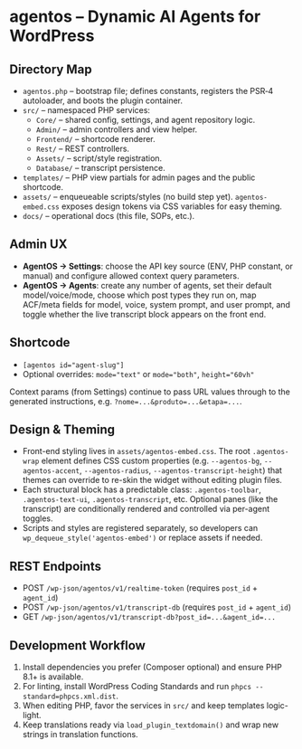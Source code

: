 # agentos – Dynamic AI Agents for WordPress

## Directory Map

- `agentos.php` – bootstrap file; defines constants, registers the PSR‑4 autoloader, and boots the plugin container.
- `src/` – namespaced PHP services:
  - `Core/` – shared config, settings, and agent repository logic.
  - `Admin/` – admin controllers and view helper.
  - `Frontend/` – shortcode renderer.
  - `Rest/` – REST controllers.
  - `Assets/` – script/style registration.
  - `Database/` – transcript persistence.
- `templates/` – PHP view partials for admin pages and the public shortcode.
- `assets/` – enqueueable scripts/styles (no build step yet). `agentos-embed.css` exposes design tokens via CSS variables for easy theming.
- `docs/` – operational docs (this file, SOPs, etc.).

## Admin UX

- **AgentOS → Settings**: choose the API key source (ENV, PHP constant, or manual) and configure allowed context query parameters.
- **AgentOS → Agents**: create any number of agents, set their default model/voice/mode, choose which post types they run on, map ACF/meta fields for model, voice, system prompt, and user prompt, and toggle whether the live transcript block appears on the front end.

## Shortcode

- `[agentos id="agent-slug"]`
- Optional overrides: `mode="text"` or `mode="both"`, `height="60vh"`

Context params (from Settings) continue to pass URL values through to the generated instructions, e.g. `?nome=...&produto=...&etapa=...`.

## Design & Theming

- Front-end styling lives in `assets/agentos-embed.css`. The root `.agentos-wrap` element defines CSS custom properties (e.g. `--agentos-bg`, `--agentos-accent`, `--agentos-radius`, `--agentos-transcript-height`) that themes can override to re-skin the widget without editing plugin files.
- Each structural block has a predictable class: `.agentos-toolbar`, `.agentos-text-ui`, `.agentos-transcript`, etc. Optional panes (like the transcript) are conditionally rendered and controlled via per-agent toggles.
- Scripts and styles are registered separately, so developers can `wp_dequeue_style('agentos-embed')` or replace assets if needed.

## REST Endpoints

- POST `/wp-json/agentos/v1/realtime-token` (requires `post_id` + `agent_id`)
- POST `/wp-json/agentos/v1/transcript-db` (requires `post_id` + `agent_id`)
- GET `/wp-json/agentos/v1/transcript-db?post_id=...&agent_id=...`

## Development Workflow

1. Install dependencies you prefer (Composer optional) and ensure PHP 8.1+ is available.
2. For linting, install WordPress Coding Standards and run `phpcs --standard=phpcs.xml.dist`.
3. When editing PHP, favor the services in `src/` and keep templates logic-light.
4. Keep translations ready via `load_plugin_textdomain()` and wrap new strings in translation functions.
